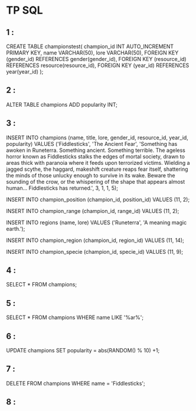 # TP SQL

## 1 :

CREATE TABLE championstest(
champion_id INT AUTO_INCREMENT PRIMARY KEY,
name VARCHAR(50),
lore VARCHAR(50),
FOREIGN KEY (gender_id) REFERENCES gender(gender_id),
FOREIGN KEY (resource_id) REFERENCES resource(resource_id),
FOREIGN KEY (year_id) REFERENCES year(year_id)
);

## 2 :

ALTER TABLE champions
ADD popularity INT;

## 3 :

INSERT INTO champions (name, title, lore, gender_id, resource_id, year_id, popularity)
VALUES ('Fiddlesticks', 'The Ancient Fear', 'Something has awoken in Runeterra. Something ancient. Something terrible. The ageless horror known as Fiddlesticks stalks the edges of mortal society, drawn to areas thick with paranoia where it feeds upon terrorized victims. Wielding a jagged scythe, the haggard, makeshift creature reaps fear itself, shattering the minds of those unlucky enough to survive in its wake. Beware the sounding of the crow, or the whispering of the shape that appears almost human... Fiddlesticks has returned.', 3, 1, 1, 5);

INSERT INTO champion_position (champion_id, position_id)
VALUES (11, 2);

INSERT INTO champion_range (champion_id, range_id)
VALUES (11, 2);

INSERT INTO regions (name, lore)
VALUES ('Runeterra', 'A meaning magic earth.');

INSERT INTO champion_region (champion_id, region_id)
VALUES (11, 14);

INSERT INTO champion_specie (champion_id, specie_id)
VALUES (11, 9);

## 4 :

SELECT * FROM champions;

## 5 :

SELECT * FROM champions WHERE name LIKE '%ar%';

## 6 :

UPDATE champions SET popularity = abs(RANDOM() % 10) +1;

## 7 :

DELETE FROM champions WHERE name = 'Fiddlesticks';

## 8 :

